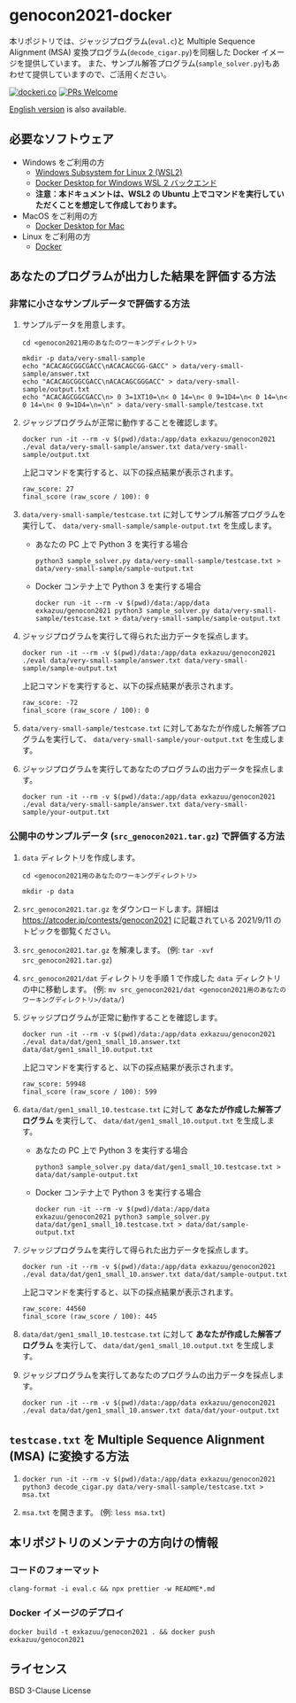 # genocon2021-docker

本リポジトリでは、ジャッジプログラム(`eval.c`)と Multiple Sequence Alignment (MSA) 変換プログラム(`decode_cigar.py`)を同梱した Docker イメージを提供しています。
また、サンプル解答プログラム(`sample_solver.py`)もあわせて提供していますので、ご活用ください。

[![dockeri.co](https://dockeri.co/image/exkazuu/genocon2021)](https://hub.docker.com/r/exkazuu/genocon2021)
[![PRs Welcome](https://img.shields.io/badge/PRs-welcome-brightgreen.svg?style=flat-square)](http://makeapullrequest.com)

[English version](https://github.com/exKAZUu/genocon2021-docker/blob/main/README-en.md) is also available.

## 必要なソフトウェア

- Windows をご利用の方
  - [Windows Subsystem for Linux 2 (WSL2)](https://docs.microsoft.com/ja-jp/windows/wsl/install-win10)
  - [Docker Desktop for Windows WSL 2 バックエンド](https://docs.docker.jp/docker-for-windows/wsl.html)
  - **注意：本ドキュメントは、WSL2 の Ubuntu 上でコマンドを実行していただくことを想定して作成しております。**
- MacOS をご利用の方
  - [Docker Desktop for Mac](https://docs.docker.jp/docker-for-mac/install.html)
- Linux をご利用の方
  - [Docker](https://docs.docker.com/engine/install/#server)

## あなたのプログラムが出力した結果を評価する方法

### 非常に小さなサンプルデータで評価する方法

1. サンプルデータを用意します。

   ```
   cd <genocon2021用のあなたのワーキングディレクトリ>

   mkdir -p data/very-small-sample
   echo "ACACAGCGGCGACC\nACACAGCGG-GACC" > data/very-small-sample/answer.txt
   echo "ACACAGCGGCGACC\nACACAGCGGGACC" > data/very-small-sample/output.txt
   echo "ACACAGCGGCGACC\n> 0 3=1XT10=\n< 0 14=\n< 0 9=1D4=\n< 0 14=\n< 0 14=\n< 0 9=1D4=\n=\n" > data/very-small-sample/testcase.txt
   ```

2. ジャッジプログラムが正常に動作することを確認します。

   ```
   docker run -it --rm -v $(pwd)/data:/app/data exkazuu/genocon2021 ./eval data/very-small-sample/answer.txt data/very-small-sample/output.txt
   ```

   上記コマンドを実行すると、以下の採点結果が表示されます。

   ```
   raw_score: 27
   final_score (raw_score / 100): 0
   ```

3. `data/very-small-sample/testcase.txt` に対してサンプル解答プログラムを実行して、 `data/very-small-sample/sample-output.txt` を生成します。

   - あなたの PC 上で Python 3 を実行する場合

     ```
     python3 sample_solver.py data/very-small-sample/testcase.txt > data/very-small-sample/sample-output.txt
     ```

   - Docker コンテナ上で Python 3 を実行する場合

     ```
     docker run -it --rm -v $(pwd)/data:/app/data exkazuu/genocon2021 python3 sample_solver.py data/very-small-sample/testcase.txt > data/very-small-sample/sample-output.txt
     ```

4. ジャッジプログラムを実行して得られた出力データを採点します。

   ```
   docker run -it --rm -v $(pwd)/data:/app/data exkazuu/genocon2021 ./eval data/very-small-sample/answer.txt data/very-small-sample/sample-output.txt
   ```

   上記コマンドを実行すると、以下の採点結果が表示されます。

   ```
   raw_score: -72
   final_score (raw_score / 100): 0
   ```

5. `data/very-small-sample/testcase.txt` に対してあなたが作成した解答プログラムを実行して、 `data/very-small-sample/your-output.txt` を生成します。

6. ジャッジプログラムを実行してあなたのプログラムの出力データを採点します。

   ```
   docker run -it --rm -v $(pwd)/data:/app/data exkazuu/genocon2021 ./eval data/very-small-sample/answer.txt data/very-small-sample/your-output.txt
   ```

### 公開中のサンプルデータ (`src_genocon2021.tar.gz`) で評価する方法

1. `data` ディレクトリを作成します。

   ```
   cd <genocon2021用のあなたのワーキングディレクトリ>

   mkdir -p data
   ```

2. `src_genocon2021.tar.gz` をダウンロードします。詳細は https://atcoder.jp/contests/genocon2021 に記載されている 2021/9/11 のトピックを御覧ください。

3. `src_genocon2021.tar.gz` を解凍します。 (例: `tar -xvf src_genocon2021.tar.gz`)

4. `src_genocon2021/dat` ディレクトリを手順 1 で作成した `data` ディレクトリの中に移動します。 (例: `mv src_genocon2021/dat <genocon2021用のあなたのワーキングディレクトリ>/data/`)

5. ジャッジプログラムが正常に動作することを確認します。

   ```
   docker run -it --rm -v $(pwd)/data:/app/data exkazuu/genocon2021 ./eval data/dat/gen1_small_10.answer.txt data/dat/gen1_small_10.output.txt
   ```

   上記コマンドを実行すると、以下の採点結果が表示されます。

   ```
   raw_score: 59948
   final_score (raw_score / 100): 599
   ```

6. `data/dat/gen1_small_10.testcase.txt` に対して **あなたが作成した解答プログラム** を実行して、 `data/dat/gen1_small_10.output.txt` を生成します。

   - あなたの PC 上で Python 3 を実行する場合

     ```
     python3 sample_solver.py data/dat/gen1_small_10.testcase.txt > data/dat/sample-output.txt
     ```

   - Docker コンテナ上で Python 3 を実行する場合

     ```
     docker run -it --rm -v $(pwd)/data:/app/data exkazuu/genocon2021 python3 sample_solver.py data/dat/gen1_small_10.testcase.txt > data/dat/sample-output.txt
     ```

7. ジャッジプログラムを実行して得られた出力データを採点します。

   ```
   docker run -it --rm -v $(pwd)/data:/app/data exkazuu/genocon2021 ./eval data/dat/gen1_small_10.answer.txt data/dat/sample-output.txt
   ```

   上記コマンドを実行すると、以下の採点結果が表示されます。

   ```
   raw_score: 44560
   final_score (raw_score / 100): 445
   ```

8. `data/dat/gen1_small_10.testcase.txt` に対して **あなたが作成した解答プログラム** を実行して、 `data/dat/gen1_small_10.output.txt` を生成します。

9. ジャッジプログラムを実行してあなたのプログラムの出力データを採点します。

   ```
   docker run -it --rm -v $(pwd)/data:/app/data exkazuu/genocon2021 ./eval data/dat/gen1_small_10.answer.txt data/dat/your-output.txt
   ```

## `testcase.txt` を Multiple Sequence Alignment (MSA) に変換する方法

1. `docker run -it --rm -v $(pwd)/data:/app/data exkazuu/genocon2021 python3 decode_cigar.py data/very-small-sample/testcase.txt > msa.txt`

2. `msa.txt` を開きます。 (例: `less msa.txt`)

## 本リポジトリのメンテナの方向けの情報

### コードのフォーマット

```
clang-format -i eval.c && npx prettier -w README*.md
```

### Docker イメージのデプロイ

```
docker build -t exkazuu/genocon2021 . && docker push exkazuu/genocon2021
```

## ライセンス

BSD 3-Clause License
